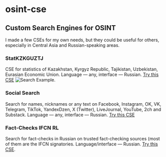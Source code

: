 # osint-cse
## Custom Search Engines for OSINT
I made a few CSEs for my own needs, but they could be useful for others, especially in Central Asia and Russian-speaking areas.
### StatKZKGUZTJ 
CSE for statistics of Kazakhstan, Kyrgyz Republic, Tajikistan, Uzbekistan, Eurasian Economic Union. Language — any, interface — Russian. [Try this CSE](https://cse.google.com/cse?cx=a72e762da6ab1440a#gsc.tab=0)
![Search Example.](https://private-user-images.githubusercontent.com/170966925/377434963-d6a30b3f-bbd0-4d5a-8219-2abbe173f4af.png?jwt=eyJhbGciOiJIUzI1NiIsInR5cCI6IkpXVCJ9.eyJpc3MiOiJnaXRodWIuY29tIiwiYXVkIjoicmF3LmdpdGh1YnVzZXJjb250ZW50LmNvbSIsImtleSI6ImtleTUiLCJleHAiOjE3MjkxNjMxODMsIm5iZiI6MTcyOTE2Mjg4MywicGF0aCI6Ii8xNzA5NjY5MjUvMzc3NDM0OTYzLWQ2YTMwYjNmLWJiZDAtNGQ1YS04MjE5LTJhYmJlMTczZjRhZi5wbmc_WC1BbXotQWxnb3JpdGhtPUFXUzQtSE1BQy1TSEEyNTYmWC1BbXotQ3JlZGVudGlhbD1BS0lBVkNPRFlMU0E1M1BRSzRaQSUyRjIwMjQxMDE3JTJGdXMtZWFzdC0xJTJGczMlMkZhd3M0X3JlcXVlc3QmWC1BbXotRGF0ZT0yMDI0MTAxN1QxMTAxMjNaJlgtQW16LUV4cGlyZXM9MzAwJlgtQW16LVNpZ25hdHVyZT05MTJhNzgyNTU2YmMzMzM1M2M2YzkxMjM4NWJiNzQ1OTI0MDMwM2EzNmNmNjBhMmMwYWY3NjQxMzJkOTJjNGNiJlgtQW16LVNpZ25lZEhlYWRlcnM9aG9zdCJ9.1YHZ5MrwAaeMy0Mh1lFJw7Vj7RmaFJCeaS-0oBGxL70)
### Social Search 
Search for names, nicknames or any text on Facebook, Instagram, OK, VK, Telegram, TikTok, YandexDzen, X (Twitter), LiveJournal, YouTube, 2ch and Substack. Language — any, interface — Russian. [Try this CSE](https://cse.google.com/cse?cx=029ffbc44aa3946cb#gsc.tab=0)
### Fact-Checks IFCN RL 
Search for fact-checks in Russian on trusted fact-checking sources (most of them are the IFCN signatories. Language/interface — Russian. [Try this CSE](https://cse.google.com/cse?cx=63511be8f42c947cd#gsc.tab=0).
